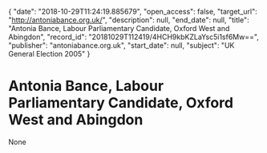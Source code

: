 {
  "date": "2018-10-29T11:24:19.885679", 
  "open_access": false, 
  "target_url": "http://antoniabance.org.uk/", 
  "description": null, 
  "end_date": null, 
  "title": "Antonia Bance, Labour Parliamentary Candidate, Oxford West and Abingdon", 
  "record_id": "20181029T112419/4HCH9kbKZLaYsc5i1sf6Mw==", 
  "publisher": "antoniabance.org.uk", 
  "start_date": null, 
  "subject": "UK General Election 2005"
}

# Antonia Bance, Labour Parliamentary Candidate, Oxford West and Abingdon

None